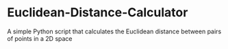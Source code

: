 # Euclidean-Distance-Calculator
A simple Python script that calculates the Euclidean distance between pairs of points in a 2D space
